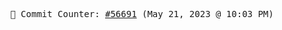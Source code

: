 <p align="center">
    <samp>
        📮 Commit Counter: <a href="https://github.com/Javascript-void0/Javascript-void0/commits/main">#56691</a> (May 21, 2023 @ 10:03 PM)
    </samp>
</p>